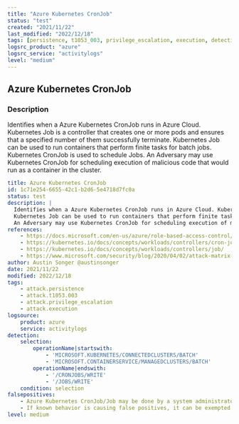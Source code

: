```yaml
---
title: "Azure Kubernetes CronJob"
status: "test"
created: "2021/11/22"
last_modified: "2022/12/18"
tags: [persistence, t1053_003, privilege_escalation, execution, detection_rule]
logsrc_product: "azure"
logsrc_service: "activitylogs"
level: "medium"
---
```


## Azure Kubernetes CronJob

### Description

Identifies when a Azure Kubernetes CronJob runs in Azure Cloud. Kubernetes Job is a controller that creates one or more pods and ensures that a specified number of them successfully terminate.
Kubernetes Job can be used to run containers that perform finite tasks for batch jobs. Kubernetes CronJob is used to schedule Jobs.
An Adversary may use Kubernetes CronJob for scheduling execution of malicious code that would run as a container in the cluster.


```yml
title: Azure Kubernetes CronJob
id: 1c71e254-6655-42c1-b2d6-5e4718d7fc0a
status: test
description: |
  Identifies when a Azure Kubernetes CronJob runs in Azure Cloud. Kubernetes Job is a controller that creates one or more pods and ensures that a specified number of them successfully terminate.
  Kubernetes Job can be used to run containers that perform finite tasks for batch jobs. Kubernetes CronJob is used to schedule Jobs.
  An Adversary may use Kubernetes CronJob for scheduling execution of malicious code that would run as a container in the cluster.
references:
    - https://docs.microsoft.com/en-us/azure/role-based-access-control/resource-provider-operations#microsoftkubernetes
    - https://kubernetes.io/docs/concepts/workloads/controllers/cron-jobs/
    - https://kubernetes.io/docs/concepts/workloads/controllers/job/
    - https://www.microsoft.com/security/blog/2020/04/02/attack-matrix-kubernetes/
author: Austin Songer @austinsonger
date: 2021/11/22
modified: 2022/12/18
tags:
    - attack.persistence
    - attack.t1053.003
    - attack.privilege_escalation
    - attack.execution
logsource:
    product: azure
    service: activitylogs
detection:
    selection:
        operationName|startswith:
            - 'MICROSOFT.KUBERNETES/CONNECTEDCLUSTERS/BATCH'
            - 'MICROSOFT.CONTAINERSERVICE/MANAGEDCLUSTERS/BATCH'
        operationName|endswith:
            - '/CRONJOBS/WRITE'
            - '/JOBS/WRITE'
    condition: selection
falsepositives:
    - Azure Kubernetes CronJob/Job may be done by a system administrator.
    - If known behavior is causing false positives, it can be exempted from the rule.
level: medium

```
